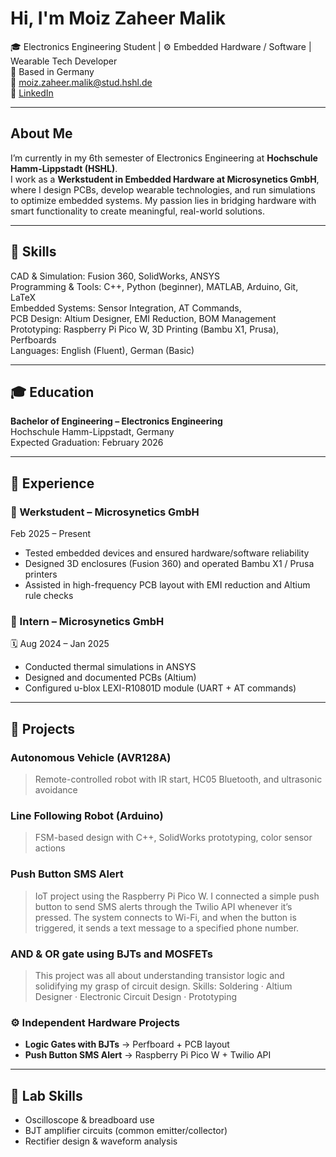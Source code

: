 #  Hi, I'm Moiz Zaheer Malik

🎓 Electronics Engineering Student | ⚙️ Embedded Hardware / Software | Wearable Tech Developer  
📍 Based in Germany  
📧 moiz.zaheer.malik@stud.hshl.de  
🔗 [LinkedIn](https://www.linkedin.com/in/moiz-zaheer-malik-473ab1298)

---

##  About Me

I’m currently in my 6th semester of Electronics Engineering at **Hochschule Hamm-Lippstadt (HSHL)**.  
I work as a **Werkstudent in Embedded Hardware at Microsynetics GmbH**, where I design PCBs, develop wearable technologies, and run simulations to optimize embedded systems. My passion lies in bridging hardware with smart functionality to create meaningful, real-world solutions.

---

## 🔧 Skills

 CAD & Simulation: Fusion 360, SolidWorks, ANSYS  
 Programming & Tools: C++, Python (beginner), MATLAB, Arduino, Git, LaTeX  
 Embedded Systems: Sensor Integration, AT Commands,  
 PCB Design: Altium Designer, EMI Reduction, BOM Management  
 Prototyping: Raspberry Pi Pico W, 3D Printing (Bambu X1, Prusa), Perfboards  
 Languages: English (Fluent), German (Basic)

---

## 🎓 Education

**Bachelor of Engineering – Electronics Engineering**  
 Hochschule Hamm-Lippstadt, Germany  
 Expected Graduation: February 2026

---

## 💼 Experience

### 🔹 Werkstudent – Microsynetics GmbH  
 Feb 2025 – Present  
- Tested embedded devices and ensured hardware/software reliability  
- Designed 3D enclosures (Fusion 360) and operated Bambu X1 / Prusa printers  
- Assisted in high-frequency PCB layout with EMI reduction and Altium rule checks

### 🔹 Intern – Microsynetics GmbH  
🗓 Aug 2024 – Jan 2025  
- Conducted thermal simulations in ANSYS  
- Designed and documented PCBs (Altium)  
- Configured u-blox LEXI-R10801D module (UART + AT commands)

---

## 📁 Projects



###  Autonomous Vehicle (AVR128A)  
> Remote-controlled robot with IR start, HC05 Bluetooth, and ultrasonic avoidance

###  Line Following Robot (Arduino)  
> FSM-based design with C++, SolidWorks prototyping, color sensor actions
###  Push Button SMS Alert 
>IoT project using the Raspberry Pi Pico W. I connected a simple push button to send SMS alerts through the Twilio API whenever it’s pressed. The system connects to Wi-Fi, and when the button is triggered, it sends a text message to a specified phone number.

###  AND & OR gate using BJTs and MOSFETs  

>This project was all about understanding transistor logic and solidifying my grasp of circuit design.
>Skills: Soldering · Altium Designer · Electronic Circuit Design · Prototyping
### ⚙ Independent Hardware Projects  
- **Logic Gates with BJTs** → Perfboard + PCB layout  
- **Push Button SMS Alert** → Raspberry Pi Pico W + Twilio API

---

## 🔬 Lab Skills

- Oscilloscope & breadboard use  
- BJT amplifier circuits (common emitter/collector)  
- Rectifier design & waveform analysis
